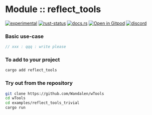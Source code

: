 # Module :: reflect_tools

<!--{ generate.module_header.start() }-->
 [![experimental](https://raster.shields.io/static/v1?label=&message=experimental&color=orange)](https://github.com/emersion/stability-badges#experimental) [![rust-status](https://github.com/Wandalen/wTools/actions/workflows/module_reflect_tools_push.yml/badge.svg)](https://github.com/Wandalen/wTools/actions/workflows/module_reflect_tools_push.yml) [![docs.rs](https://img.shields.io/docsrs/reflect_tools?color=e3e8f0&logo=docs.rs)](https://docs.rs/reflect_tools) [![Open in Gitpod](https://raster.shields.io/static/v1?label=try&message=online&color=eee&logo=gitpod&logoColor=eee)](https://gitpod.io/#RUN_PATH=.,SAMPLE_FILE=module%2Fcore%2Freflect_tools%2Fexamples%2Freflect_tools_trivial.rs,RUN_POSTFIX=--example%20module%2Fcore%2Freflect_tools%2Fexamples%2Freflect_tools_trivial.rs/https://github.com/Wandalen/wTools) [![discord](https://img.shields.io/discord/872391416519737405?color=eee&logo=discord&logoColor=eee&label=ask)](https://discord.gg/m3YfbXpUUY)
<!--{ generate.module_header.end }-->

### Basic use-case

<!-- {{# generate.module{} #}} -->

```rust
// xxx : qqq : write please
```

### To add to your project

```sh
cargo add reflect_tools
```

### Try out from the repository

```sh
git clone https://github.com/Wandalen/wTools
cd wTools
cd examples/reflect_tools_trivial
cargo run
```
